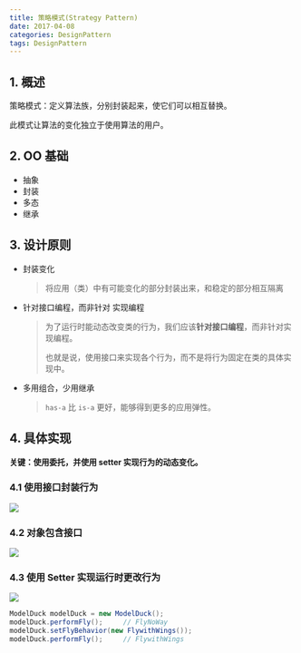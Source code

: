 ```yaml
---
title: 策略模式(Strategy Pattern)
date: 2017-04-08
categories: DesignPattern
tags: DesignPattern
---
```


## 1. 概述

策略模式：定义算法族，分别封装起来，使它们可以相互替换。

此模式让算法的变化独立于使用算法的用户。

<!-- more -->## 2. OO 基础

- 抽象
- 封装
- 多态
- 继承

## 3. 设计原则

- 封装变化

  > 将应用（类）中有可能变化的部分封装出来，和稳定的部分相互隔离

- 针对接口编程，而非针对 实现编程

  > 为了运行时能动态改变类的行为，我们应该**针对接口编程**，而非针对实现编程。
  >
  > 也就是说，使用接口来实现各个行为，而不是将行为固定在类的具体实现中。

- 多用组合，少用继承

  > `has-a` 比 `is-a` 更好，能够得到更多的应用弹性。

<!-- more -->## 4.  具体实现

**关键：使用委托，并使用 setter 实现行为的动态变化。**

### 4.1 使用接口封装行为

![](http://ww3.sinaimg.cn/large/65e4f1e6gw1f9psjbgdc1j20le0a6mxh.jpg)



### 4.2 对象包含接口

![](http://ww4.sinaimg.cn/large/65e4f1e6gw1f9pszct1akj20tz0efab4.jpg)

### 4.3 使用 Setter 实现运行时更改行为

![](http://ww3.sinaimg.cn/large/65e4f1e6jw1f9ptf31737j20tu0fcq43.jpg)

```java
ModelDuck modelDuck = new ModelDuck();
modelDuck.performFly();		// FlyNoWay
modelDuck.setFlyBehavior(new FlywithWings());
modelDuck.performFly();		// FlywithWings
```
